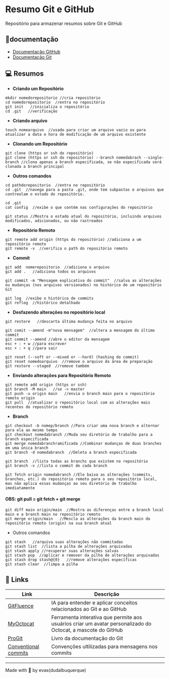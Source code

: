 # Resumo Git e GitHub

Repositório para armazenar resumos sobre Git e GitHub

## 📔documentação
- [Documentação GitHub](https://docs.github.com/pt)  
- [Documentação Git](https://git-scm.com/docs/git/pt_BR)


## 💻 Resumos
- **Criando um Repositório**
```
mkdir nomedorepositorio //cria repositório
cd nomedorepositorio  //entra no repositório
git init   //inicializa o repositório
cd .git   //verificação
```
- **Criando arquivo**
```
touch nomearquivo  //usado para criar um arquivo vazio ou para atualizar a data e hora de modificação de um arquivo existente
```

- **Clonando um Repositório**
```
git clone (https or ssh do repositório) 
git clone (https or ssh do repositório) --branch nomedabrach --single-branch //clona apenas a branch especificada, se não especificada será clonada a branch principal
```

- **Outros comandos**
```
cd pathdorepositorio  //entra no repositório
cd .git  //navega para a pasta .git, onde tem subpastas e arquivos que contreolam o estado do repositório.
```
```
cd .git
cat config  //exibe o que contém nas configurações do repositório
```
```
git status //Mostra o estado atual do repositório, incluindo arquivos modificados, adicionados, ou não rastreados
```


- **Repositório Remoto**
```
git remote add origin (https do repositório) //adiciona a um repositório remoto 
git remote -v  //verifica o path do repositório remoto
```

- **Commit**
```
git add  nomerepositorio  //adiciona o arquivo
git add .   //adiciona todos os arquivos
```
```
git commit -m "Mensagem explicativa do commit"  //salva as alterações ou mudanças (nos arquivos versionados) no histórico de um repositório Git
```
```
git log  //exibe o histórico de commits
git reflog  //histórico detalhado
```


- **Desfazendo alterações no repositório local**
```
git restore   //descarta última mudança feita no arquivo
```
```
git comit --amend -m"nova mensagem"  //altera a mensagem do último commit
git commit --amend //abre o editor da mensagem 
esc + : + w //para escrever
esc + : + q //para sair
```
```
git reset (--soft or --mixed or --hard) (hashing do commit)
git reset nomedoarquivo  //remove o arquivo da área de preparação
git restore --staged  //remove também
```

- **Enviando alterações para Repositório Remoto**
```
git remote add origin (https or ssh)
git branch -M main   //se -> master
git push -u origin main   //envia o branch main para o repositório remoto origin
git pull  //atualizar o repositório local com as alterações mais recentes do repositório remoto
```

- **Branch**
```
git checkout -b nomep/branch //Para criar uma nova branch e alternar para ela ao mesmo tempo
git checkout nomedabranch //Muda seu diretório de trabalho para a branch especificada
git merge nomedabranchramificada //Combinar mudanças de duas branches em uma única branch
git branch -d nomedabranch  //Deleta a branch especificada

```
```
git branch  //lista todas as branchs que existem no repositório
git branch -v //lista o commit de cada branch
```
```
git fetch origin nomedabranch //Ele baixa as alterações (commits, branches, etc.) do repositório remoto para o seu repositório local, mas não aplica essas mudanças ao seu diretório de trabalho imediatamente
```
#### OBS: git pull = git fetch + git merge
```
git diff main origin/main  //Mostra as diferenças entre a branch local main e a branch main no repositório remoto
git merge origin/main   //Mescla as alterações da branch main do repositório remoto (origin) na sua branch atual
```

- Outros comandos 
```
git stash   //arquiva suas alterações não commitadas
git stash list  //lista a pilha de alterações arquivadas
git stash apply //recuperar suas alterações salvas
git stash pop  //aplicar e remover da pilha de alterações arquivadas 
git stash drop stash@{0}   //remove alterações específicas
git stash clear  //limpa a pilha
```

## 🔗 Links 
| Link | Descrição | 
|-------------|-------------|
| [GitFluence](https://gitfluence.com/) | IA para entender e aplicar conceitos relacionados ao Git e ao GitHub|
| [MyOctocat](https://myoctocat.com/) | Ferramenta interativa que permite aos usuários criar um avatar personalizado do Octocat, a mascote do GitHub |
| [ProGit](https://git-scm.com/book/en/v2) | Livro da documentação do Git |
| [Conventional commits](https://github.com/conventional-commits/conventionalcommits.org) | Convenções ultilizadas para mensagens nos commits |  



***
Made with 🤍 by evas(dudalbuquerque)

